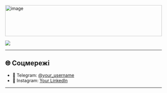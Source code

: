 <img width="100%" height="100px" alt="image" src="https://github.com/user-attachments/assets/ceba1b12-5ff5-48e9-bc66-464c2f6325fd" />

 
<p>
  <img src="https://skillicons.dev/icons?i=js,ts,nodejs,express,react,mongodb,postgres,git,github,docker,linux" />
</p>

---

## 🌐 Соцмережі
- 📩 Telegram: [@your_username](https://t.me/diwwmix)  
- 💼 Instagram: [Your LinkedIn](https://instagram.com/diwmix)  

---

